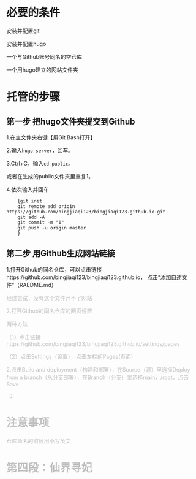 
> 

# 必要的条件


安装并配置git

安装并配置hugo

一个与Github账号同名的空仓库

一个用hugo建立的网站文件夹


# 托管的步骤

## 第一步 把hugo文件夹提交到Github

1.在主文件夹右键【用Git Bash打开】

2.输入`hugo server`，回车。

3.Ctrl+C，输入`cd public`。

或者在生成的public文件夹里重复1。

4.依次输入并回车

~~~
    {git init
    git remote add origin https://github.com/bingjiaqi123/bingjiaqi123.github.io.git
    git add -A
    git commit -m "1"
    git push -u origin master
    }
~~~

## 第二步  用Github生成网站链接

1.打开Github的同名仓库，可以点击链接https://github.com/bingjiaqi123/bingjiaqi123.github.io，
点击“添加自述文件”（RAEDME.md）

<font color=silver>经过尝试，没有这个文件开不了网站

2.打开Github的同名仓库的网页设置

两种方法

（1）点击链接https://github.com/bingjiaqi123/bingjiaqi123.github.io/settings/pages

（2）点击Settings（设置），点击左栏的Pages(页面)

2.点击Build and deployment（构建和部署），在Source（源）里选择Deploy from a branch（从分支部署），在Branch（分支）里选择main，/root，点击Save

3.

# 注意事项

仓库命名的时候用小写英文


# 第四段：仙界寻妃


